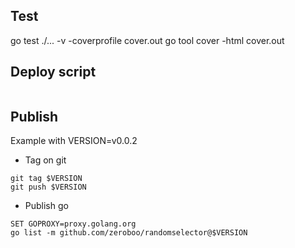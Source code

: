 ## Test

go test ./... -v -coverprofile cover.out
go tool cover -html cover.out
## Deploy script

```console
```

## Publish

Example with VERSION=v0.0.2

- Tag on git

```console
git tag $VERSION
git push $VERSION
```

- Publish go

```console
SET GOPROXY=proxy.golang.org 
go list -m github.com/zeroboo/randomselector@$VERSION
```

